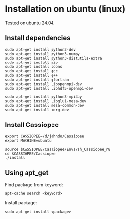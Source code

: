 # Installation on ubuntu (linux)

Tested on ubuntu 24.04.

## Install dependencies
```shell
sudo apt-get install python3-dev
sudo apt-get install python3-numpy
sudo apt-get install python3-distutils-extra
sudo apt-get install pip
sudo apt-get install scons
sudo apt-get install gcc
sudo apt-get install g++
sudo apt-get install gfortran
sudo apt-get install libopenmpi-dev
sudo apt-get install libhdf5-openmpi-dev

sudo apt-get install python3-mpi4py
sudo apt-get install libglu1-mesa-dev
sudo apt-get install mesa-common-dev
sudo apt-get install xorg-dev

```

## Install Cassiopee
```shell
export CASSIOPEE=/d/johndo/Cassiopee
export MACHINE=ubuntu
    
source $CASSIOPEE/Cassiopee/Envs/sh_Cassiopee_r8
cd $CASSIOPEE/Cassiopee
./install
```

## Using apt_get

Find package from keyword:
```shell
apt-cache search <keyword>
```

Install package:
```shell
sudo apt-get install <package>
```